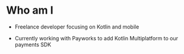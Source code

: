 # Who am I

- Freelance developer focusing on Kotlin and mobile

- Currently working with Payworks to add Kotlin Multiplatform
  to our payments SDK
